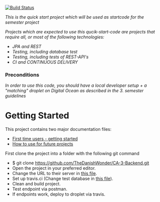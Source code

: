 [![Build Status](https://travis-ci.org/IbenKAndersen/Sem3_Backend.svg?branch=master)](https://travis-ci.org/IbenKAndersen/Sem3_Backend)

*This is the quick start project which will be used as startcode for the semester project*

*Projects which are expected to use this qucik-start-code are projects that require all, or most of the following technologies:*
 - *JPA and REST*
- *Testing, including database test*
- *Testing, including tests of REST-API's*
- *CI and CONTINUOUS DELIVERY*

### Preconditions
*In order to use this code, you should have a local developer setup + a "matching" droplet on Digital Ocean as described in the 3. semester guidelines*

# Getting Started

This project contains two major documentation files: 
 - [First time users - getting started](README_proof_of_concept.md)
 - [How to use for future projects](README_how_to_use.md)

First clone the project into a folder with the following git command
 - $ git clone https://github.com/TheDanishWonder/CA-3-Backend.git
 - Open the project in your preferred editor.
 - Change the URL to their server in [this file](https://github.com/TheDanishWonder/CA-3-Backend/blob/master/src/main/resources/config.properties).
 - Set up travis.ci (Change test database in [this file](https://github.com/TheDanishWonder/CA-3-Backend/blob/master/.travis.yml)).
 - Clean and build project.
 - Test endpoint via postman.
 - If endpoints work, deploy to droplet via travis.
 
